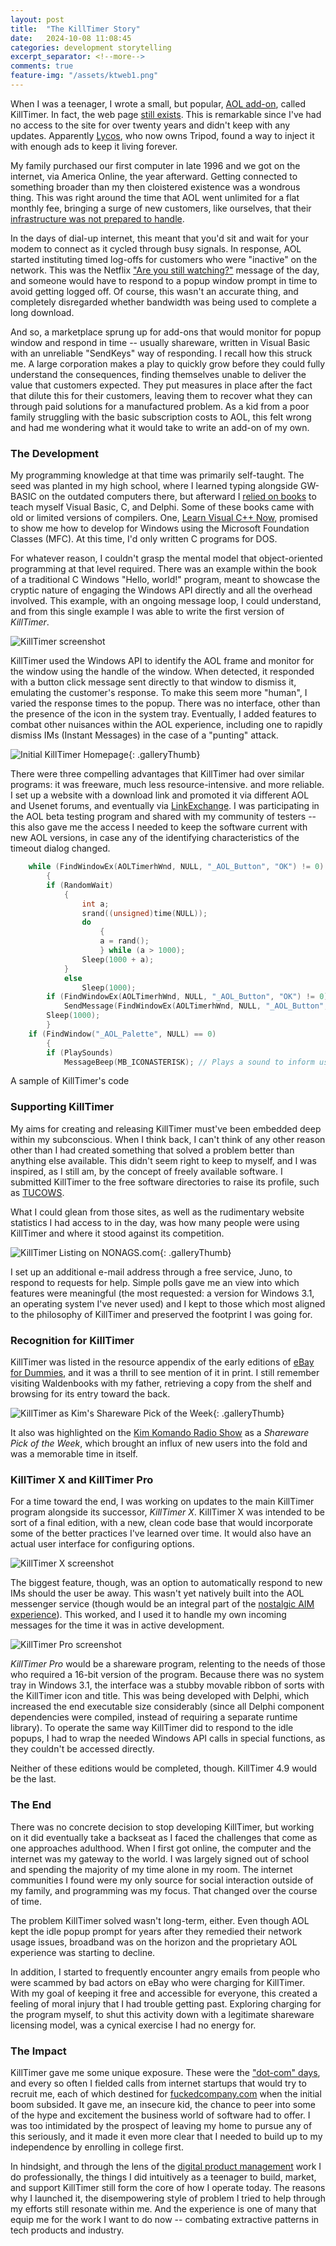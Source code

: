 ```yaml
---
layout: post
title:  "The KillTimer Story"
date:   2024-10-08 11:08:45
categories: development storytelling
excerpt_separator: <!--more-->
comments: true
feature-img: "/assets/ktweb1.png"
---
```


When I was a teenager, I wrote a small, but popular, [AOL add-on](https://github.com/readme/featured/aol-programming-culture), called KillTimer. In fact, the web page [still exists](http://members.tripod.com/~cbajgier). This is remarkable since I've had no access to the site for over twenty years and didn't keep with any updates. Apparently [Lycos](https://www.lycos.com), who now owns Tripod, found a way to inject it with enough ads to keep it living forever.

My family purchased our first computer in late 1996 and we got on the internet, via America Online, the year afterward. Getting connected to something broader than my then cloistered existence was a wondrous thing. This was right around the time that AOL went unlimited for a flat monthly fee, bringing a surge of new customers, like ourselves, that their [infrastructure was not prepared to handle](https://time.com/vault/issue/1997-02-10/page/56/). 

In the days of dial-up internet, this meant that you'd sit and wait for your modem to connect as it cycled through busy signals. In response, AOL started instituting timed log-offs for customers who were "inactive" on the network. This was the Netflix ["Are you still watching?"](https://www.howtogeek.com/685919/why-netflix-asks-are-you-still-watching-and-how-to-stop-it/) message of the day, and someone would have to respond to a popup window prompt in time to avoid getting logged off. Of course, this wasn't an accurate thing, and completely disregarded whether bandwidth was being used to complete a long download.

And so, a marketplace sprung up for add-ons that would monitor for popup window and respond in time -- usually shareware, written in Visual Basic with an unreliable "SendKeys" way of responding. I recall how this struck me. A large corporation makes a play to quickly grow before they could fully understand the consequences, finding themselves unable to deliver the value that customers expected. They put measures in place after the fact that dilute this for their customers, leaving them to recover what they can through paid solutions for a manufactured problem. As a kid from a poor family struggling with the basic subscription costs to AOL, this felt wrong and had me wondering what it would take to write an add-on of my own.

<!--more-->

### The Development

My programming knowledge at that time was primarily self-taught. The seed was planted in my high school, where I learned typing alongside GW-BASIC on the outdated computers there, but afterward I [relied on books](/development/storytelling/2014/04/01/the-bookshelf.html) to teach myself Visual Basic, C, and Delphi. Some of these books came with old or limited versions of compilers. One, [Learn Visual C++ Now](https://archive.org/details/learnvisualcnowt0000andr), promised to show me how to develop for Windows using the Microsoft Foundation Classes (MFC). At this time, I'd only written C programs for DOS.

For whatever reason, I couldn't grasp the mental model that object-oriented programming at that level required. There was an example within the book of a traditional C Windows "Hello, world!" program, meant to showcase the cryptic nature of engaging the Windows API directly and all the overhead involved. This example, with an ongoing message loop, I could understand, and from this single example I was able to write the first version of _KillTimer_.

![KillTimer screenshot](/assets/screenshot.gif)

KillTimer used the Windows API to identify the AOL frame and monitor for the window using the handle of the window. When detected, it responded with a button click message sent directly to that window to dismiss it, emulating the customer's response. To make this seem more "human", I varied the response times to the popup. There was no interface, other than the presence of the icon in the system tray. Eventually, I added features to combat other nuisances within the AOL experience, including one to rapidly dismiss IMs (Instant Messages) in the case of a "punting" attack. 

![Initial KillTimer Homepage](/assets/ktweb1.png){: .galleryThumb}

There were three compelling advantages that KillTimer had over similar programs: it was freeware, much less resource-intensive. and more reliable. I set up a website with a download link and promoted it via different AOL and Usenet forums, and eventually via [LinkExchange](https://en.wikipedia.org/wiki/LinkExchange). I was participating in the AOL beta testing program and shared with my community of testers -- this also gave me the access I needed to keep the software current with new AOL versions, in case any of the identifying characteristics of the timeout dialog changed.

```cpp
    while (FindWindowEx(AOLTimerhWnd, NULL, "_AOL_Button", "OK") != 0)
        {
        if (RandomWait)
            {
                int a;
                srand((unsigned)time(NULL));
                do
                    {
                    a = rand();
                    } while (a > 1000);
                Sleep(1000 + a);
            }
            else
                Sleep(1000);
        if (FindWindowEx(AOLTimerhWnd, NULL, "_AOL_Button", "OK") != 0)
            SendMessage(FindWindowEx(AOLTimerhWnd, NULL, "_AOL_Button", "OK"), WM_CHAR, 13, NULL); // Presses the button, therby closing the Timer window
        Sleep(1000);
        }
    if (FindWindow("_AOL_Palette", NULL) == 0)
        {
        if (PlaySounds)
            MessageBeep(MB_ICONASTERISK); // Plays a sound to inform us it closed the window
```
<figcaption>A sample of KillTimer's code</figcaption>

### Supporting KillTimer

My aims for creating and releasing KillTimer must've been embedded deep within my subconscious. When I think back, I can't think of any other reason other than I had created something that solved a problem better than anything else available. This didn't seem right to keep to myself, and I was inspired, as I still am, by the concept of freely available software. I submitted KillTimer to the free software directories to raise its profile, such as [TUCOWS](https://www.tucows.com/about-us/history).

What I could glean from those sites, as well as the rudimentary website statistics I had access to in the day, was how many people were using KillTimer and where it stood against its competition. 

![KillTimer Listing on NONAGS.com](/assets/KillTimer6Ducks.png){: .galleryThumb}

I set up an additional e-mail address through a free service, Juno, to respond to requests for help. Simple polls gave me an view into which features were meaningful (the most requested: a version for Windows 3.1, an operating system I've never used) and I kept to those which most aligned to the philosophy of KillTimer and preserved the footprint I was going for.

### Recognition for KillTimer

KillTimer was listed in the resource appendix of the early editions of [eBay for Dummies](https://www.amazon.com/eBay-Dummies-Roland-Woerner/dp/0764506102), and it was a thrill to see mention of it in print. I still remember visiting Waldenbooks with my father, retrieving a copy from the shelf and browsing for its entry toward the back.

![KillTimer as Kim's Shareware Pick of the Week](/assets/ktpick.png){: .galleryThumb}

It also was highlighted on the [Kim Komando Radio Show](https://www.komando.com/) as a _Shareware Pick of the Week_, which brought an influx of new users into the fold and was a memorable time in itself.

### KillTimer X and KillTimer Pro

For a time toward the end, I was working on updates to the main KillTimer program alongside its successor, _KillTimer X_. KillTimer X was intended to be sort of a final edition, with a new, clean code base that would incorporate some of the better practices I've learned over time. It would also have an actual user interface for configuring options.

![KillTimer X screenshot](/assets/kttray.gif)

The biggest feature, though, was an option to automatically respond to new IMs should the user be away. This wasn't yet natively built into the AOL messenger service (though would be an integral part of the [nostalgic AIM experience](https://kyleseeley23.itch.io/emilyisaway)). This worked, and I used it to handle my own incoming messages for the time it was in active development.

![KillTimer Pro screenshot](/assets/KillTimer16bit.gif)

_KillTimer Pro_ would be a shareware program, relenting to the needs of those who required a 16-bit version of the program. Because there was no system tray in Windows 3.1, the interface was a stubby movable ribbon of sorts with the KillTimer icon and title. This was being developed with Delphi, which increased the end executable size considerably (since all Delphi component dependencies were compiled, instead of requiring a separate runtime library). To operate the same way KillTimer did to respond to the idle popups, I had to wrap the needed Windows API calls in special functions, as they couldn't be accessed directly. 

Neither of these editions would be completed, though. KillTimer 4.9 would be the last.

### The End

There was no concrete decision to stop developing KillTimer, but working on it did eventually take a backseat as I faced the challenges that come as one approaches adulthood. When I first got online, the computer and the internet was my gateway to the world. I was largely signed out of school and spending the majority of my time alone in my room. The internet communities I found were my only source for social interaction outside of my family, and programming was my focus. That changed over the course of time.

The problem KillTimer solved wasn't long-term, either. Even though AOL kept the idle popup prompt for years after they remedied their network usage issues, broadband was on the horizon and the proprietary AOL experience was starting to decline.

In addition, I started to frequently encounter angry emails from people who were scammed by bad actors on eBay who were charging for KillTimer. With my goal of keeping it free and accessible for everyone, this created a feeling of moral injury that I had trouble getting past. Exploring charging for the program myself, to shut this activity down with a legitimate shareware licensing model, was a cynical exercise I had no energy for.

### The Impact

KillTimer gave me some unique exposure. These were the ["dot-com" days](https://www.historynewsnetwork.org/article/the-internet-at-50-how-the-dot-com-bubble-burst), and every so often I fielded calls from internet startups that would try to recruit me, each of which destined for [fuckedcompany.com](https://en.wikipedia.org/wiki/Fucked_Company) when the initial boom subsided. It gave me, an insecure kid, the chance to peer into some of the hype and excitement the business world of software had to offer. I was too intimidated by the prospect of leaving my home to pursue any of this seriously, and it made it even more clear that I needed to build up to my independence by enrolling in college first. 

In hindsight, and through the lens of the [digital product management](https://soberproduct.com) work I do professionally, the things I did intuitively as a teenager to build, market, and support KillTimer still form the core of how I operate today. The reasons why I launched it, the disempowering style of problem I tried to help through my efforts still resonate within me. And the experience is one of many that equip me for the work I want to do now -- combating extractive patterns in tech products and industry.